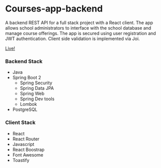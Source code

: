 # Courses-app-backend

A backend REST API for a full stack project with a React client. The app allows school administrators to interface with the school database and manage course offerings. 
The app is secured using user registration and JWT authentication. Client side validation is implemented via Joi. 

[Live!](https://courses-app-frontend.herokuapp.com/)

### Backend Stack

- Java
- Spring Boot 2
  - Spring Security
  - Spring Data JPA
  - Spring Web
  - Spring Dev tools
  - Lombok
- PostgreSQL

### Client Stack

- React
- React Router
- Javascript
- React Boostrap
- Font Awesome
- Toastify


